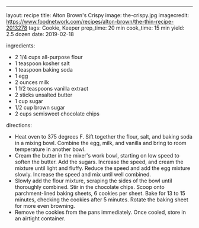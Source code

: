 ---

layout: recipe
title: Alton Brown's Crispy
image: the-crispy.jpg
imagecredit: https://www.foodnetwork.com/recipes/alton-brown/the-thin-recipe-2013278
tags: Cookie, Keeper
prep_time: 20 min
cook_time: 15 min
yield: 2.5 dozen
date: 2019-02-18

ingredients:
- 2 1/4 cups all-purpose flour
- 1 teaspoon kosher salt
- 1 teaspoon baking soda
- 1 egg
- 2 ounces milk
- 1 1/2 teaspoons vanilla extract
- 2 sticks unsalted butter
- 1 cup sugar
- 1/2 cup brown sugar
- 2 cups semisweet chocolate chips

directions:
- Heat oven to 375 degrees F. Sift together the flour, salt, and baking soda in a mixing bowl. Combine the egg, milk, and vanilla and bring to room temperature in another bowl.
- Cream the butter in the mixer's work bowl, starting on low speed to soften the butter. Add the sugars. Increase the speed, and cream the mixture until light and fluffy. Reduce the speed and add the egg mixture slowly. Increase the speed and mix until well combined.
- Slowly add the flour mixture, scraping the sides of the bowl until thoroughly combined. Stir in the chocolate chips. Scoop onto parchment-lined baking sheets, 6 cookies per sheet. Bake for 13 to 15 minutes, checking the cookies after 5 minutes. Rotate the baking sheet for more even browning.
- Remove the cookies from the pans immediately. Once cooled, store in an airtight container.

